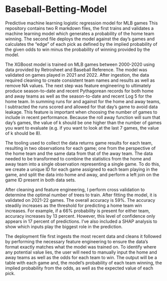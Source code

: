 # Baseball-Betting-Model
Predictive machine learning logistic regression model for MLB games 
This repository contains two R markdown files, the first trains and validates a machine learning model which generates a probability of the home team winning. The second file deploys the model against the day’s games and calculates the “edge” of each pick as defined by the implied probability of the given odds to win minus the probability of winning provided by the model.  

The XGBoost model is trained on MLB games between 2000-2020 using data provided by Retrosheet and Baseball Reference. The model was validated on games played in 2021 and 2022. After ingestion, the data required cleaning to create consistent team names and results as well as remove NA values. The next step was feature engineering to ultimately produce season-to-date and recent Pythagorean records for both home and away teams as well as the season-to-date and recent Log 5 for the home team.  In summing runs for and against for the home and away teams, I subtracted the runs scored and allowed for that day’s game to avoid data leakage. This feature is important when choosing the number of games to include in recent performance. Because the roll away function will sum that day’s games, the value of k should be one higher than the number of games you want to evaluate (e.g. if you want to look at the last 7 games, the value of k should be 8).

The tooling used to collect the data returns game results for each team, resulting in two observations for each game; one from the perspective of the home team and the same data from that of the away team. The data needed to be transformed to combine the statistics from the home and away team into a single observation representing a single game. To do this, we create a unique ID for each game assigned to each team playing in the game, and split the data into home and away, and perform a left join on the game ID present in both data sets. 

After cleaning and feature engineering, I perform cross validation to determine the optimal number of trees to train. After fitting the model, it is validated on 2021-22 games. The overall accuracy is 59%. The accuracy steadily increases as the threshold for predicting a home team win increases.  For example, if a 66% probability is present for either team, accuracy increases by 13 percent.  However, this level of confidence only appears in 17 percent of predictions. I’ve also included a SHAP analysis to show which inputs play the biggest role in the prediction. 

The deployment file first ingests the most recent data and cleans it followed by performing the necessary feature engineering to ensure the data’s format exactly matches what the model was trained on.  To identify where any potential value lies, the user will need to manually input the home and away teams as well as the odds for each team to win. The output will be a table with each game and, the model’s probability of each team winning, the implied probability from the odds, as well as the expected value of each pick. 


